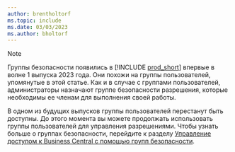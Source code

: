 ```yaml
---
author: brentholtorf
ms.topic: include
ms.date: 03/03/2023
ms.author: bholtorf
---
```


> [!NOTE]
> Группы безопасности появились в [!INCLUDE [prod_short](prod_short.md)] впервые в волне 1 выпуска 2023 года. Они похожи на группы пользователей, упомянутые в этой статье. Как и в случае с группами пользователей, администраторы назначают группе безопасности разрешения, которые необходимы ее членам для выполнения своей работы.
>
> В одном из будущих выпусков группы пользователей перестанут быть доступны. До этого момента вы можете продолжать использовать группы пользователей для управления разрешениями. Чтобы узнать больше о группах безопасности, перейдите к разделу [Управление доступом к Business Central с помощью групп безопасности](../ui-security-groups.md).